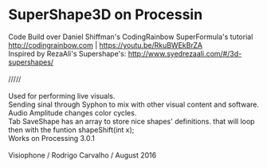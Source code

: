 # SuperShape3D on Processin 

Code Build over Daniel Shiffman's CodingRainbow SuperFormula's tutorial
<br />
http://codingrainbow.com | https://youtu.be/RkuBWEkBrZA
<br />
Inspired by RezaAli's Supershape's: http://www.syedrezaali.com/#/3d-supershapes/
<br /><br />
/////
<br /><br />
Used for performing live visuals.
<br />
Sending sinal through Syphon to mix with other visual content and software. 
<br />
Audio Amplitude changes color cycles.
<br />
Tab SaveShape has an array to store nice shapes' definitions. that will loop then with the funtion shapeShift(int x);
<br />
Works on Processing 3.0.1
<br /><br />
Visiophone / Rodrigo Carvalho / August 2016


